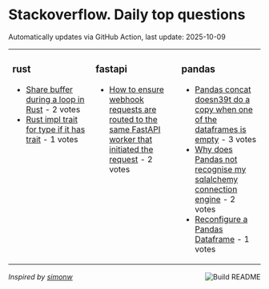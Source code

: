 # Stackoverflow. Daily top questions 

Automatically updates via GitHub Action, last update: <!-- date starts -->2025-10-09<!-- date ends -->


<table><tr><td valign="top" width="33%">

### rust
<!-- rust starts -->
* [Share buffer during a loop in Rust](https://stackoverflow.com/questions/79786682/share-buffer-during-a-loop-in-rust) - 2 votes
* [Rust impl trait for type if it has trait](https://stackoverflow.com/questions/79785232/rust-impl-trait-for-type-if-it-has-trait) - 1 votes
<!-- rust ends -->
</td><td valign="top" width="34%">


### fastapi
<!-- fastapi starts -->
* [How to ensure webhook requests are routed to the same FastAPI worker that initiated the request](https://stackoverflow.com/questions/79786596/how-to-ensure-webhook-requests-are-routed-to-the-same-fastapi-worker-that-initia) - 2 votes
<!-- fastapi ends -->
</td><td valign="top" width="34%">


### pandas
<!-- pandas starts -->
* [Pandas concat doesn39t do a copy when one of the dataframes is empty](https://stackoverflow.com/questions/79785937/pandas-concat-doesnt-do-a-copy-when-one-of-the-dataframes-is-empty) - 3 votes
* [Why does Pandas not recognise my sqlalchemy connection engine](https://stackoverflow.com/questions/79785397/why-does-pandas-not-recognise-my-sqlalchemy-connection-engine) - 2 votes
* [Reconfigure a Pandas Dataframe](https://stackoverflow.com/questions/79785896/reconfigure-a-pandas-dataframe) - 1 votes
<!-- pandas ends -->
</td></tr></table>

<a href="https://github.com/hp0404/hp0404/actions"><img src="https://github.com/hp0404/hp0404/workflows/Build%20README/badge.svg" align="right" alt="Build README"></a> <p>*Inspired by  [simonw](https://github.com/simonw/simonw)*</p>
